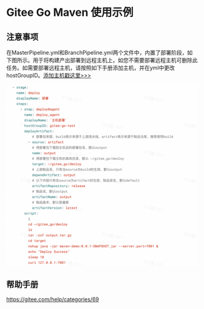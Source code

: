 # Gitee Go Maven 使用示例

## 注意事项
在MasterPipeline.yml和BranchPipeline.yml两个文件中，内置了部署阶段，如下图所示。用于将构建产出部署到远程主机上，如您不需要部署远程主机可删除此任务。如需要部署远程主机，请按照如下手册添加主机，并在yml中更改 hostGroupID。[添加主机戳这里>>>](https://gitee.com/help/categories/76)

![部署阶段](./部署阶段.png)


## 帮助手册
https://gitee.com/help/categories/69
